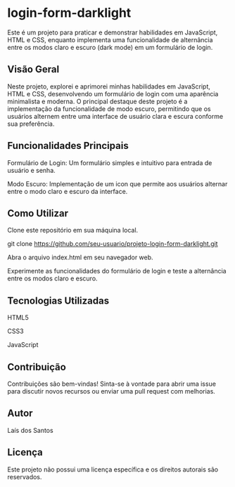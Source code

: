 # login-form-darklight

Este é um projeto para praticar e demonstrar habilidades em JavaScript, HTML e CSS, enquanto implementa uma funcionalidade de alternância entre os modos claro e escuro (dark mode) em um formulário de login.

## Visão Geral
Neste projeto, explorei e aprimorei minhas habilidades em JavaScript, HTML e CSS, desenvolvendo um formulário de login com uma aparência minimalista e moderna. O principal destaque deste projeto é a implementação da funcionalidade de modo escuro, permitindo que os usuários alternem entre uma interface de usuário clara e escura conforme sua preferência.

## Funcionalidades Principais
Formulário de Login: Um formulário simples e intuitivo para entrada de usuário e senha.

Modo Escuro: Implementação de um icon que permite aos usuários alternar entre o modo claro e escuro da interface.

## Como Utilizar
Clone este repositório em sua máquina local.

git clone https://github.com/seu-usuario/projeto-login-form-darklight.git

Abra o arquivo index.html em seu navegador web.

Experimente as funcionalidades do formulário de login e teste a alternância entre os modos claro e escuro.

## Tecnologias Utilizadas
HTML5

CSS3

JavaScript


## Contribuição
Contribuições são bem-vindas! Sinta-se à vontade para abrir uma issue para discutir novos recursos ou enviar uma pull request com melhorias.

## Autor
Laís dos Santos

## Licença

Este projeto não possui uma licença específica e os direitos autorais são reservados.

